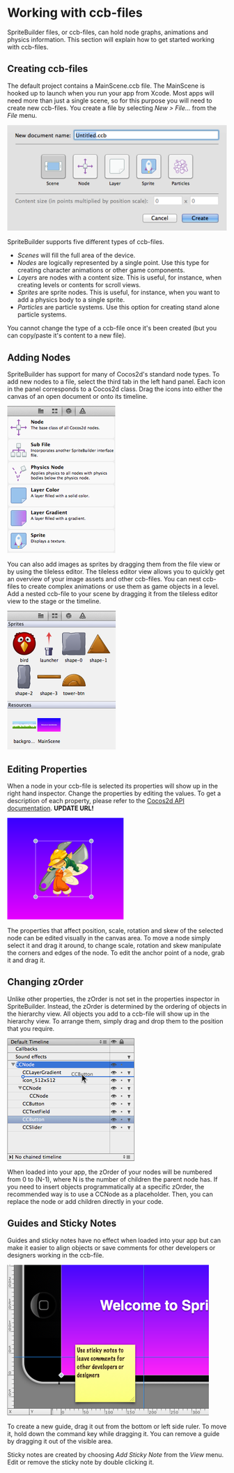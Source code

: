# Working with ccb-files
SpriteBuilder files, or ccb-files, can hold node graphs, animations and physics information. This section will explain how to get started working with ccb-files.

## Creating ccb-files
The default project contains a MainScene.ccb file. The MainScene is hooked up to launch when you run your app from Xcode. Most apps will need more than just a single scene, so for this purpose you will need to create new ccb-files. You create a file by selecting *New > File...* from the *File* menu.

![image](ccb-1.png?raw=true)

SpriteBuilder supports five different types of ccb-files.

- *Scenes* will fill the full area of the device.
- *Nodes* are logically represented by a single point. Use this type for creating character animations or other game components.
- *Layers* are nodes with a content size. This is useful, for instance, when creating levels or contents for scroll views.
- *Sprites* are sprite nodes. This is useful, for instance, when you want to add a physics body to a single sprite.
- *Particles* are particle systems. Use this option for creating stand alone particle systems.

You cannot change the type of a ccb-file once it's been created (but you can copy/paste it's content to a new file).

## Adding Nodes
SpriteBuilder has support for many of Cocos2d's standard node types. To add new nodes to a file, select the third tab in the left hand panel. Each icon  in the panel corresponds to a Cocos2d class. Drag the icons into either the canvas of an open document or onto its timeline.

![image](ccb-2.png?raw=true)

You can also add images as sprites by dragging them from the file view or by using the tileless editor. The tileless editor view allows you to quickly get an overview of your image assets and other ccb-files. You can nest ccb-files to create complex animations or use them as game objects in a level. Add a nested ccb-file to your scene by dragging it from the tileless editor view to the stage or the timeline.

![image](ccb-3.png?raw=true)

## Editing Properties
When a node in your ccb-file is selected its properties will show up in the right hand inspector. Change the properties by editing the values. To get a description of each property, please refer to the [Cocos2d API documentation](http://www.cocos2d-x.org/wiki/Reference). **UPDATE URL!**

![image](ccb-4.png?raw=true)

The properties that affect position, scale, rotation and skew of the selected node can be edited visually in the canvas area. To move a node simply select it and drag it around, to change scale, rotation and skew manipulate the corners and edges of the node. To edit the anchor point of a node, grab it and drag it.

## Changing zOrder
Unlike other properties, the zOrder is not set in the properties inspector in SpriteBuilder. Instead, the zOrder is determined by the ordering of objects in the hierarchy view. All objects you add to a ccb-file will show up in the hierarchy view. To arrange them, simply drag and drop them to the position that you require.

![image](ccb-5.png?raw=true)

When loaded into your app, the zOrder of your nodes will be numbered from 0 to (N-1), where N is the number of children the parent node has. If you need to insert objects programmatically at a specific zOrder, the recommended way is to use a CCNode as a placeholder. Then, you can replace the node or add children directly in your code.

## Guides and Sticky Notes
Guides and sticky notes have no effect when loaded into your app but can make it easier to align objects or save comments for other developers or designers working in the ccb-file.

![image](ccb-6.png?raw=true)

To create a new guide, drag it out from the bottom or left side ruler. To move it, hold down the command key while dragging it. You can remove a guide by dragging it out of the visible area.

Sticky notes are created by choosing *Add Sticky Note* from the *View* menu. Edit or remove the sticky note by double clicking it.
